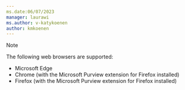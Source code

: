 ```yaml
---
ms.date:06/07/2023
manager: laurawi
ms.author: v-katykoenen
author: kmkoenen
---
```


> [!NOTE]
> The following web browsers are supported:
> - Microsoft Edge
> - Chrome (with the Microsoft Purview extension for Firefox installed)
> - Firefox (with the Microsoft Purview extension for Firefox installed)